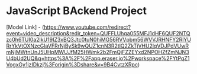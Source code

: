 # JavaScript BAckend Project

[Model Link] - (https://www.youtube.com/redirect?event=video_description&redir_token=QUFFLUhqa055MFJ1dHF6QUF2NTQzc0h6TUI0a2lkU19IZ3xBQ3Jtc0tuN0hiMG56RVVpbm56WVVJRHNFY2RlYURrYkVtOXNzcGlaVFRrNjBySk9wQUZ1cnN3R2tlQ2ZkTjVHU2lqVDJPdVUwRmNjMWtnUnJ5UHpMWUJfM25HWmk2b2FmQjFZZEYxd2NPOHZfZmNJN3U4bUd2UQ&q=https%3A%2F%2Fapp.eraser.io%2Fworkspace%2FYtPqZ1VogxGy1jzIDkzj%3Forigin%3Dshare&v=9B4CvtzXRpc)